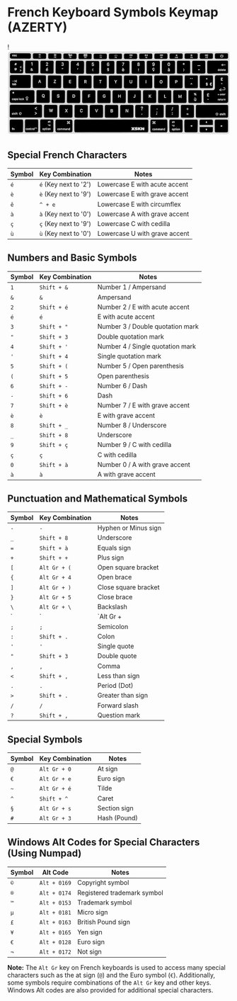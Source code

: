 # French Keyboard Symbols Keymap (AZERTY)
!![Alt Text](images/20240819163735.png)
## Special French Characters
| Symbol | Key Combination          | Notes                             |
|--------|--------------------------|-----------------------------------|
| `é`    | `é` (Key next to '2')     | Lowercase E with acute accent     |
| `è`    | `è` (Key next to '9')     | Lowercase E with grave accent     |
| `ê`    | `^ + e`                  | Lowercase E with circumflex       |
| `à`    | `à` (Key next to '0')     | Lowercase A with grave accent     |
| `ç`    | `ç` (Key next to '9')     | Lowercase C with cedilla          |
| `ù`    | `ù` (Key next to '0')     | Lowercase U with grave accent     |

## Numbers and Basic Symbols
| Symbol | Key Combination          | Notes                             |
|--------|--------------------------|-----------------------------------|
| `1`    | `Shift + &`              | Number 1 / Ampersand              |
| `&`    | `&`                      | Ampersand                         |
| `2`    | `Shift + é`              | Number 2 / E with acute accent    |
| `é`    | `é`                      | E with acute accent               |
| `3`    | `Shift + "`              | Number 3 / Double quotation mark  |
| `"`    | `Shift + 3`              | Double quotation mark             |
| `4`    | `Shift + '`              | Number 4 / Single quotation mark  |
| `'`    | `Shift + 4`              | Single quotation mark             |
| `5`    | `Shift + (`              | Number 5 / Open parenthesis       |
| `(`    | `Shift + 5`              | Open parenthesis                  |
| `6`    | `Shift + -`              | Number 6 / Dash                   |
| `-`    | `Shift + 6`              | Dash                              |
| `7`    | `Shift + è`              | Number 7 / E with grave accent    |
| `è`    | `è`                      | E with grave accent               |
| `8`    | `Shift + _`              | Number 8 / Underscore             |
| `_`    | `Shift + 8`              | Underscore                        |
| `9`    | `Shift + ç`              | Number 9 / C with cedilla         |
| `ç`    | `ç`                      | C with cedilla                    |
| `0`    | `Shift + à`              | Number 0 / A with grave accent    |
| `à`    | `à`                      | A with grave accent               |

## Punctuation and Mathematical Symbols
| Symbol | Key Combination          | Notes                             |
|--------|--------------------------|-----------------------------------|
| `-`    | `-`                      | Hyphen or Minus sign              |
| `_`    | `Shift + 8`              | Underscore                        |
| `=`    | `Shift + à`              | Equals sign                       |
| `+`    | `Shift + +`              | Plus sign                         |
| `[`    | `Alt Gr + (`              | Open square bracket               |
| `{`    | `Alt Gr + 4`              | Open brace                        |
| `]`    | `Alt Gr + )`              | Close square bracket              |
| `}`    | `Alt Gr + 5`              | Close brace                       |
| `\`    | `Alt Gr + \`              | Backslash                         |
| `|`    | `Alt Gr + |`              | Vertical bar                      |
| `;`    | `;`                      | Semicolon                         |
| `:`    | `Shift + .`              | Colon                             |
| `'`    | `'`                      | Single quote                      |
| `"`    | `Shift + 3`              | Double quote                      |
| `,`    | `,`                      | Comma                             |
| `<`    | `Shift + ,`              | Less than sign                    |
| `.`    | `.`                      | Period (Dot)                      |
| `>`    | `Shift + .`              | Greater than sign                 |
| `/`    | `/`                      | Forward slash                     |
| `?`    | `Shift + ,`              | Question mark                     |

## Special Symbols
| Symbol | Key Combination          | Notes                             |
|--------|--------------------------|-----------------------------------|
| `@`    | `Alt Gr + 0`             | At sign                           |
| `€`    | `Alt Gr + e`             | Euro sign                         |
| `~`    | `Alt Gr + é`             | Tilde                             |
| `^`    | `Shift + ^`              | Caret                             |
| `§`    | `Alt Gr + s`             | Section sign                      |
| `#`    | `Alt Gr + 3`             | Hash (Pound)                      |

## Windows Alt Codes for Special Characters (Using Numpad)
| Symbol | Alt Code                 | Notes                             |
|--------|--------------------------|-----------------------------------|
| `©`    | `Alt + 0169`             | Copyright symbol                  |
| `®`    | `Alt + 0174`             | Registered trademark symbol       |
| `™`    | `Alt + 0153`             | Trademark symbol                  |
| `µ`    | `Alt + 0181`             | Micro sign                        |
| `£`    | `Alt + 0163`             | British Pound sign                |
| `¥`    | `Alt + 0165`             | Yen sign                          |
| `€`    | `Alt + 0128`             | Euro sign                         |
| `¬`    | `Alt + 0172`             | Not sign                          |

**Note:** The `Alt Gr` key on French keyboards is used to access many special characters such as the at sign (`@`) and the Euro symbol (`€`). Additionally, some symbols require combinations of the `Alt Gr` key and other keys. Windows Alt codes are also provided for additional special characters.
